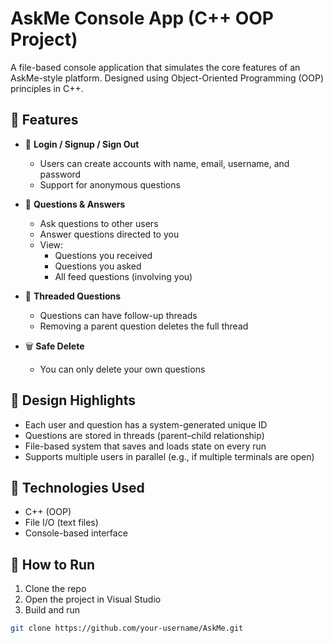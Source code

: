 # AskMe Console App (C++ OOP Project)

A file-based console application that simulates the core features of an AskMe-style platform. Designed using Object-Oriented Programming (OOP) principles in C++.

## 🚀 Features

- 🔐 **Login / Signup / Sign Out**
  - Users can create accounts with name, email, username, and password
  - Support for anonymous questions

- 💬 **Questions & Answers**
  - Ask questions to other users
  - Answer questions directed to you
  - View:
    - Questions you received
    - Questions you asked
    - All feed questions (involving you)

- 🔁 **Threaded Questions**
  - Questions can have follow-up threads
  - Removing a parent question deletes the full thread

- 🗑️ **Safe Delete**
  - You can only delete your own questions

## 🧠 Design Highlights

- Each user and question has a system-generated unique ID
- Questions are stored in threads (parent–child relationship)
- File-based system that saves and loads state on every run
- Supports multiple users in parallel (e.g., if multiple terminals are open)

## 📁 Technologies Used

- C++ (OOP)
- File I/O (text files)
- Console-based interface

## 📌 How to Run

1. Clone the repo
2. Open the project in Visual Studio
3. Build and run

```bash
git clone https://github.com/your-username/AskMe.git
